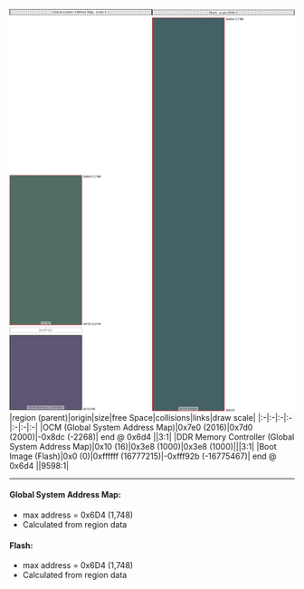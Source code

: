 ![memory map diagram](A6_region_exceeds_height-no_maxaddress_set_diagram.png)
|region (parent)|origin|size|free Space|collisions|links|draw scale|
|:-|:-|:-|:-|:-|:-|:-|
|<span style='color:(23, 62, 48)'>OCM (Global System Address Map)</span>|0x7e0 (2016)|0x7d0 (2000)|-0x8dc (-2268)| end @ 0x6d4 ||3:1|
|<span style='color:(41, 30, 68)'>DDR Memory Controller (Global System Address Map)</span>|0x10 (16)|0x3e8 (1000)|0x3e8 (1000)|||3:1|
|<span style='color:(7, 45, 51)'>Boot Image (Flash)</span>|0x0 (0)|0xffffff (16777215)|-0xfff92b (-16775467)| end @ 0x6d4 ||9598:1|

---
#### Global System Address Map:
- max address = 0x6D4 (1,748)
- Calculated from region data
#### Flash:
- max address = 0x6D4 (1,748)
- Calculated from region data